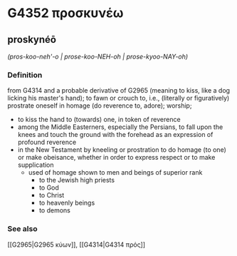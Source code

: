 # G4352 προσκυνέω

## proskynéō

_(pros-koo-neh'-o | prose-koo-NEH-oh | prose-kyoo-NAY-oh)_

### Definition

from G4314 and a probable derivative of G2965 (meaning to kiss, like a dog licking his master's hand); to fawn or crouch to, i.e., (literally or figuratively) prostrate oneself in homage (do reverence to, adore); worship; 

- to kiss the hand to (towards) one, in token of reverence
- among the Middle Easterners, especially the Persians, to fall upon the knees and touch the ground with the forehead as an expression of profound reverence
- in the New Testament by kneeling or prostration to do homage (to one) or make obeisance, whether in order to express respect or to make supplication
  - used of homage shown to men and beings of superior rank
    - to the Jewish high priests
    - to God
    - to Christ
    - to heavenly beings
    - to demons

### See also

[[G2965|G2965 κύων]], [[G4314|G4314 πρός]]
